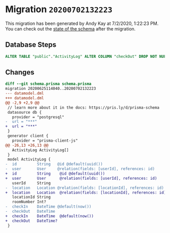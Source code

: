 # Migration `20200702132223`

This migration has been generated by Andy Kay at 7/2/2020, 1:22:23 PM.
You can check out the [state of the schema](./schema.prisma) after the migration.

## Database Steps

```sql
ALTER TABLE "public"."ActivityLog" ALTER COLUMN "checkOut" DROP NOT NULL;
```

## Changes

```diff
diff --git schema.prisma schema.prisma
migration 20200625114040..20200702132223
--- datamodel.dml
+++ datamodel.dml
@@ -2,9 +2,9 @@
 // learn more about it in the docs: https://pris.ly/d/prisma-schema
 datasource db {
   provider = "postgresql"
-  url = "***"
+  url = "***"
 }
 generator client {
   provider = "prisma-client-js"
@@ -26,13 +26,13 @@
   ActivityLog ActivityLog[]
 }
 model ActivityLog {
-  id         String   @id @default(uuid())
-  user       User     @relation(fields: [userId], references: id)
+  id         String    @id @default(uuid())
+  user       User      @relation(fields: [userId], references: id)
   userId     String
-  location   Location @relation(fields: [locationId], references: id)
+  location   Location  @relation(fields: [locationId], references: id)
   locationId String
   roomNumber Int?
-  checkIn    DateTime @default(now())
-  checkOut   DateTime
+  checkIn    DateTime  @default(now())
+  checkOut   DateTime?
 }
```


